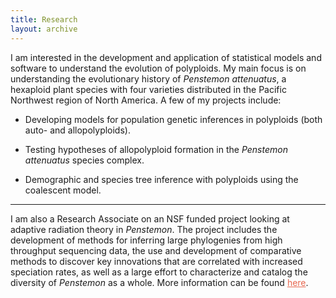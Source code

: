 ```yaml
---
title: Research
layout: archive
---
```


<style>

a {
  color: #e86850;
}

a:hover {
  color: #ffd800;
}

</style>

I am interested in the development and application of statistical models and software to understand the evolution of polyploids. My main focus is on understanding the evolutionary history of *Penstemon attenuatus*, a hexaploid plant species with four varieties distributed in the Pacific Northwest region of North America. A few of my projects include:

- Developing models for population genetic inferences in polyploids (both auto- and allopolyploids).

- Testing hypotheses of allopolyploid formation in the *Penstemon attenuatus* species complex.

- Demographic and species tree inference with polyploids using the coalescent model.

---

I am also a Research Associate on an NSF funded project looking at adaptive radiation theory in *Penstemon*. The project includes the development of methods for inferring large phylogenies from high throughput sequencing data, the use and development of comparative methods to discover key innovations that are correlated with increased speciation rates, as well as a large effort to characterize and catalog the diversity of *Penstemon* as a whole. More information can be found <a href="http://artsandsciences.osu.edu/news/new-758-208-nsf-grant-to-test-adaptive-radiation-theory-in-penstemon" target="_blank">here</a>.

